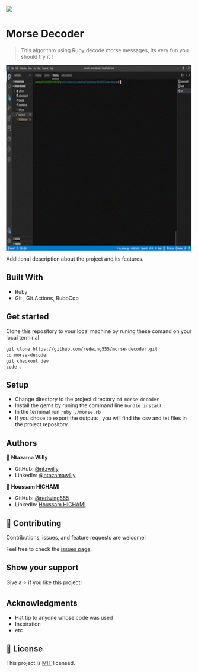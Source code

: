 ![](https://img.shields.io/badge/Microverse-blueviolet)

# Morse Decoder



> This algorithm using Ruby decode morse messages, its very fun you should try it ! 




<a href="url"><img src="./morse_rb_-_morse-decoder_-_Visual_Studio_Code_2021-12-08_16-12-37_Trim__2__SparkVideo.gif" align="center" height="500" width="500" ></a>




Additional description about the project and its features.

## Built With

- Ruby
- Git , Git Actions, RuboCop 


## Get started

 Clone this repository to your local machine by runing these comand on your local terminal
```
git clone https://github.com/redwing555/morse-decoder.git
cd morse-decoder
git checkout dev
code . 
```



## Setup

* Change directory to the project directory `` cd morse-decoder ``
* Install the gems by runing the command line `` bundle install ``
* In the terminal run `` ruby ./morse.rb ``
* If you chose to export the outputs , you will find the csv and txt files in the project repository





## Authors

👤 **Ntazama Willy**

- GitHub: [@ntzwilly](https://github.com/ntzwilly)
- LinkedIn: [@ntazamawilly](https://linkedin.com/in/ntazama-willy-b676b7aa)

👤 **Houssam HICHAMI**

- GitHub: [@redwing555](https://github.com/redwing555)
- LinkedIn: [Houssam HICHAMI](https://linkedin.com/in/houssam-hichami)

## 🤝 Contributing

Contributions, issues, and feature requests are welcome!

Feel free to check the [issues page](../../issues/).

## Show your support

Give a ⭐️ if you like this project!

## Acknowledgments

- Hat tip to anyone whose code was used
- Inspiration
- etc

## 📝 License

This project is [MIT](./MIT.md) licensed.
